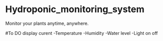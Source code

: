 # Hydroponic_monitoring_system
Monitor your plants anytime, anywhere.


#To DO
display curent
-Temperature 
-Humidity
-Water level
-Light on off
